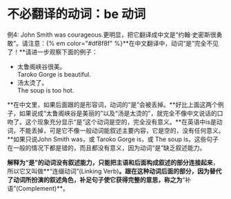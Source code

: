 # 不必翻译的动词：be 动词

例4: John Smith was courageous.更明显，把它翻译成中文是“约翰·史密斯很勇敢”。请注意：{% em color="#df8f8f" %}**在中文翻译中，动词“是”完全不见了！**请进一步观察下面的例子：

- 太鲁阁峡谷很美。  
Taroko Gorge is beautiful.  
- 汤太烫了。  
The soup is too hot.

**在中文里，如果后面跟的是形容词，动词的“是”会被丢掉。**好比上面这两个例子，如果说成“太鲁阁峡谷是美丽的”以及“汤是太烫的”，就完全不像中文说话的口吻了。这个现象充分显示“是”这个动词是空的，完全没有意义。**在英语中is是动词，不能丢掉，可是它不像一般动词能叙述主要内容，它是空的，没有任何意义。**如果只说John Smith was，或 Taroko Gorge is，或 The soup is，这些句子在一般的情况下都是错的，而且都没有意义，因为动词“是”缺乏叙述能力。

**解释为“是”的动词没有叙述能力，只能把主语和后面构成叙述的部分连接起来**，所以它又叫做**“连缀动词”(Linking Verb)**。**跟在这种动词后面的部分，因为替代了动词所扮演的叙述角色，补足句子使它获得完整的意思**，称之为**“补语”(Complement)**。